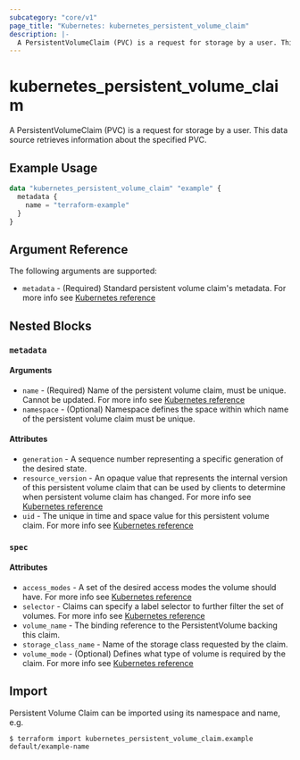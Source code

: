 ```yaml
---
subcategory: "core/v1"
page_title: "Kubernetes: kubernetes_persistent_volume_claim"
description: |-
  A PersistentVolumeClaim (PVC) is a request for storage by a user. This data source retrieves information about the specified PVC.
---
```


# kubernetes_persistent_volume_claim

A PersistentVolumeClaim (PVC) is a request for storage by a user. This data source retrieves information about the specified PVC.

## Example Usage

```terraform
data "kubernetes_persistent_volume_claim" "example" {
  metadata {
    name = "terraform-example"
  }
}
```

## Argument Reference

The following arguments are supported:

* `metadata` - (Required) Standard persistent volume claim's metadata. For more info see [Kubernetes reference](https://github.com/kubernetes/community/blob/master/contributors/devel/sig-architecture/api-conventions.md#metadata)

## Nested Blocks

### `metadata`

#### Arguments

* `name` - (Required) Name of the persistent volume claim, must be unique. Cannot be updated. For more info see [Kubernetes reference](https://kubernetes.io/docs/concepts/overview/working-with-objects/names/#names)
* `namespace` - (Optional) Namespace defines the space within which name of the persistent volume claim must be unique.

#### Attributes

* `generation` - A sequence number representing a specific generation of the desired state.
* `resource_version` - An opaque value that represents the internal version of this persistent volume claim that can be used by clients to determine when persistent volume claim has changed. For more info see [Kubernetes reference](https://github.com/kubernetes/community/blob/master/contributors/devel/sig-architecture/api-conventions.md#concurrency-control-and-consistency)
* `uid` - The unique in time and space value for this persistent volume claim. For more info see [Kubernetes reference](https://kubernetes.io/docs/concepts/overview/working-with-objects/names/#uids)

### `spec`

#### Attributes

* `access_modes` - A set of the desired access modes the volume should have. For more info see [Kubernetes reference](https://kubernetes.io/docs/concepts/storage/persistent-volumes#access-modes)
* `selector` - Claims can specify a label selector to further filter the set of volumes. For more info see [Kubernetes reference](https://kubernetes.io/docs/concepts/storage/persistent-volumes/#selector)
* `volume_name` - The binding reference to the PersistentVolume backing this claim.
* `storage_class_name` - Name of the storage class requested by the claim.
* `volume_mode` - (Optional) Defines what type of volume is required by the claim. For more info see [Kubernetes reference](https://kubernetes.io/docs/concepts/storage/persistent-volumes/#volume-mode)

## Import

Persistent Volume Claim can be imported using its namespace and name, e.g.

```
$ terraform import kubernetes_persistent_volume_claim.example default/example-name
```
